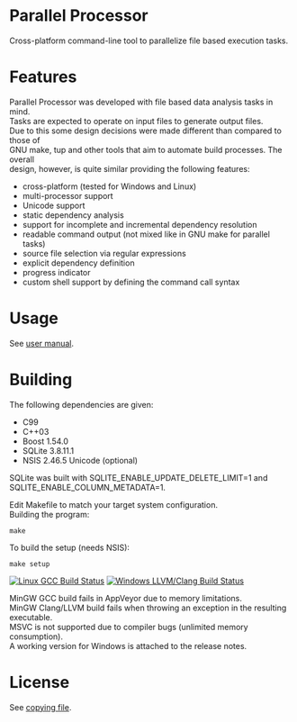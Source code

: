Parallel Processor
==================

Cross-platform command-line tool to parallelize file based execution tasks.  

Features
========

Parallel Processor was developed with file based data analysis tasks in mind.  
Tasks are expected to operate on input files to generate output files.  
Due to this some design decisions were made different than compared to those of  
GNU make, tup and other tools that aim to automate build processes. The overall  
design, however, is quite similar providing the following features:  
- cross-platform (tested for Windows and Linux)
- multi-processor support
- Unicode support
- static dependency analysis
- support for incomplete and incremental dependency resolution
- readable command output (not mixed like in GNU make for parallel tasks)
- source file selection via regular expressions
- explicit dependency definition
- progress indicator
- custom shell support by defining the command call syntax

Usage
=====

See [user manual](doc/pp-user-manual.pdf).  

Building
========

The following dependencies are given:  
- C99
- C++03
- Boost 1.54.0
- SQLite 3.8.11.1
- NSIS 2.46.5 Unicode (optional)

SQLite was built with SQLITE_ENABLE_UPDATE_DELETE_LIMIT=1 and  
SQLITE_ENABLE_COLUMN_METADATA=1.  
  
Edit Makefile to match your target system configuration.  
Building the program:  

    make

To build the setup (needs NSIS):  

    make setup

[![Linux GCC Build Status](https://img.shields.io/travis/daniel-starke/pp/master.svg?label=Linux)](https://travis-ci.org/daniel-starke/pp)
[![Windows LLVM/Clang Build Status](https://img.shields.io/appveyor/ci/danielstarke/pp/master.svg?label=Windows)](https://ci.appveyor.com/project/danielstarke/pp)    

MinGW GCC build fails in AppVeyor due to memory limitations.  
MinGW Clang/LLVM build fails when throwing an exception in the resulting executable.  
MSVC is not supported due to compiler bugs (unlimited memory consumption).  
A working version for Windows is attached to the release notes.

License
=======

See [copying file](doc/COPYING).  
